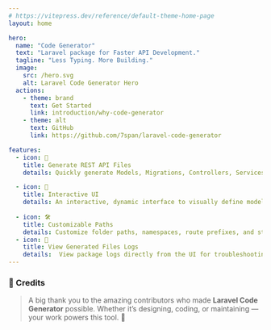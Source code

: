 ```yaml
---
# https://vitepress.dev/reference/default-theme-home-page
layout: home

hero:
  name: "Code Generator"
  text: "Laravel package for Faster API Development."
  tagline: "Less Typing. More Building."
  image: 
    src: /hero.svg
    alt: Laravel Code Generator Hero
  actions:
    - theme: brand
      text: Get Started
      link: introduction/why-code-generator
    - theme: alt
      text: GitHub
      link: https://github.com/7span/laravel-code-generator

features:
  - icon: 🚀
    title: Generate REST API Files
    details: Quickly generate Models, Migrations, Controllers, Services, Resources, Requests, Policies, Notifications, Traits, and more based on user-defined input.

  - icon: 🎨
    title: Interactive UI
    details: An interactive, dynamic interface to visually define models, fields, relationships, and code generation options
    
  - icon: 🛠
    title: Customizable Paths
    details: Customize folder paths, namespaces, route prefixes, and stub templates to match your application's architecture.
  - icon: 📜
    title: View Generated Files Logs
    details:  View package logs directly from the UI for troubleshooting and transparency.
---
```



<script setup>
import { VPTeamMembers } from 'vitepress/theme'

const members = [
  {
    avatar: 'https://github.com/7span.png',
    name: '7Span',
    title: 'Sponsor',
    links: [
      { icon: 'github', link: 'https://github.com/7span' },
      { icon: 'x', link: 'https://x.com/7SpanHQ' }
    ]
  },
  {
    avatar: 'https://github.com/hemratna.png',
    name: 'Hemratna Bhimani',
    title: 'Creator',
    links: [
      { icon: 'github', link: 'https://github.com/hemratna' },
    ]
  },
  {
    avatar: 'https://github.com/kajal-7span.png',
    name: 'Kajal Pandya',
    title: 'Contributor',
    links: [
      { icon: 'github', link: 'https://github.com/kajal-7span' },
    ]
  },
  {
    avatar: 'https://github.com/dhaval-j-r-7span.png',
    name: 'Dhaval Rajput',
    title: 'Contributor',
    links: [
      { icon: 'github', link: 'https://github.com/dhaval-j-r-7span' },
    ]
  },
  {
    avatar: 'https://github.com/mruganshi-7span.png',
    name: 'Mruganshi Chodavadiya',
    title: 'Contributor',
    links: [
      { icon: 'github', link: 'https://github.com/mruganshi-7span' },
    ]
  },
  {
    avatar: 'https://github.com/nikunj-7span.png',
    name: 'Nikunj Gadhiya',
    title: 'Contributor',
    links: [
      { icon: 'github', link: 'https://github.com/nikunj-7span' },
    ]
  },
  {
    avatar: 'https://github.com/ujas-7span.png',
    name: 'Ujas Patel',
    title: 'Contributor',
    links: [
      { icon: 'github', link: 'https://github.com/ujas-7span' },
    ]
  },
]
</script>

### 🙌 Credits

> A big thank you to the amazing contributors who made **Laravel Code Generator** possible. Whether it’s designing, coding, or maintaining — your work powers this tool. 💪

<VPTeamMembers size="small" :members />

